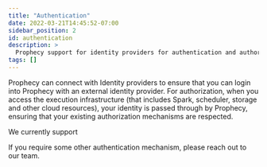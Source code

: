 ```yaml
---
title: "Authentication"
date: 2022-03-21T14:45:52-07:00
sidebar_position: 2
id: authentication
description: >
  Prophecy support for identity providers for authentication and authorization
tags: []
---
```


Prophecy can connect with Identity providers to ensure that you can login into Prophecy with an external identity
provider. For authorization, when you access the execution infrastructure (that includes Spark, scheduler, storage and
other cloud resources), your identity is passed through by Prophecy, ensuring that your existing authorization mechanisms
are respected.

We currently support

[//]: # ()
[//]: # (- [Azure Active Directory]&#40;./azure-ad.md&#41;)

[//]: # (- [Okta&#40;SAML&#41;]&#40;./saml-okta.md&#41;)

[//]: # (- [Active Directory&#40;LDAP&#41;]&#40;./active-directory.md&#41;)

If you require some other authentication mechanism, please reach out to our team.

